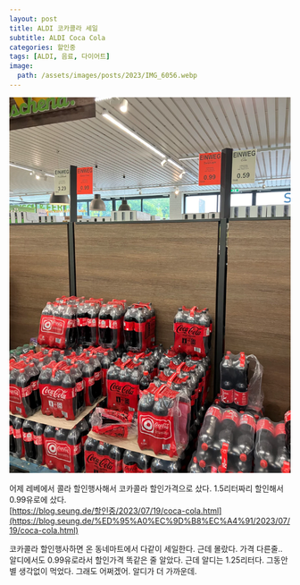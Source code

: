 ```yaml
---
layout: post
title: ALDI 코카콜라 세일
subtitle: ALDI Coca Cola
categories: 할인중
tags: [ALDI, 음료, 다이어트]
image:
  path: /assets/images/posts/2023/IMG_6056.webp
---
```


![](/assets/images/posts/2023/IMG_6056.webp)

어제 레베에서 콜라 할인행사해서 코카콜라 할인가격으로 샀다. 1.5리터짜리 할인해서 0.99유로에 샀다. \
[https://blog.seung.de/할인중/2023/07/19/coca-cola.html](https://blog.seung.de/%ED%95%A0%EC%9D%B8%EC%A4%91/2023/07/19/coca-cola.html)

코카콜라 할인행사하면 온 동네마트에서 다같이 세일한다. 근데 몰랐다. 가격 다른줄.. 알디에서도 0.99유로라서 할인가격 똑같은 줄 알았다. 근데 알디는 1.25리터다. 그동안 별 생각없이 먹었다. 그래도 어쩌겠어. 알디가 더 가까운데.

